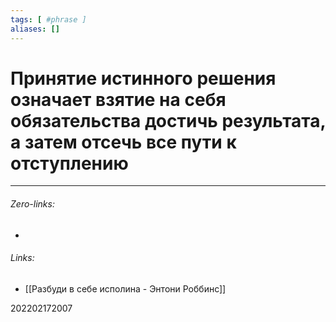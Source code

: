 ```yaml
---
tags: [ #phrase ]
aliases: []
---
```

# Принятие истинного решения означает взятие на себя обязательства достичь результата, а затем отсечь все пути к отступлению

___
###### Zero-links:
-
###### Links:
- [[Разбуди в себе исполина - Энтони Роббинс]]

202202172007